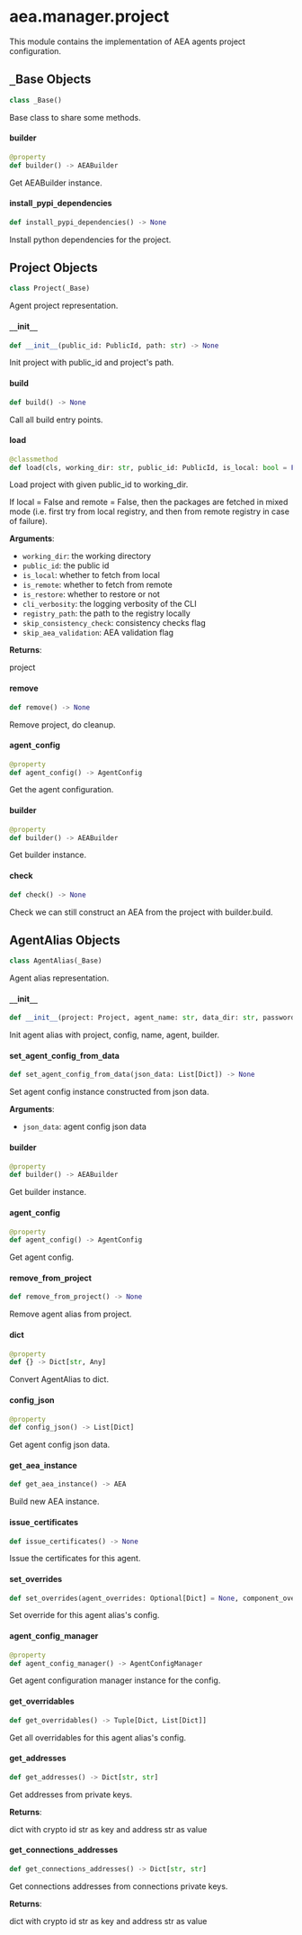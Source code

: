 <a id="aea.manager.project"></a>

# aea.manager.project

This module contains the implementation of AEA agents project configuration.

<a id="aea.manager.project._Base"></a>

## `_`Base Objects

```python
class _Base()
```

Base class to share some methods.

<a id="aea.manager.project._Base.builder"></a>

#### builder

```python
@property
def builder() -> AEABuilder
```

Get AEABuilder instance.

<a id="aea.manager.project._Base.install_pypi_dependencies"></a>

#### install`_`pypi`_`dependencies

```python
def install_pypi_dependencies() -> None
```

Install python dependencies for the project.

<a id="aea.manager.project.Project"></a>

## Project Objects

```python
class Project(_Base)
```

Agent project representation.

<a id="aea.manager.project.Project.__init__"></a>

#### `__`init`__`

```python
def __init__(public_id: PublicId, path: str) -> None
```

Init project with public_id and project's path.

<a id="aea.manager.project.Project.build"></a>

#### build

```python
def build() -> None
```

Call all build entry points.

<a id="aea.manager.project.Project.load"></a>

#### load

```python
@classmethod
def load(cls, working_dir: str, public_id: PublicId, is_local: bool = False, is_remote: bool = False, is_restore: bool = False, cli_verbosity: str = "INFO", registry_path: str = DEFAULT_REGISTRY_NAME, skip_consistency_check: bool = False, skip_aea_validation: bool = False) -> "Project"
```

Load project with given public_id to working_dir.

If local = False and remote = False, then the packages
are fetched in mixed mode (i.e. first try from local
registry, and then from remote registry in case of failure).

**Arguments**:

- `working_dir`: the working directory
- `public_id`: the public id
- `is_local`: whether to fetch from local
- `is_remote`: whether to fetch from remote
- `is_restore`: whether to restore or not
- `cli_verbosity`: the logging verbosity of the CLI
- `registry_path`: the path to the registry locally
- `skip_consistency_check`: consistency checks flag
- `skip_aea_validation`: AEA validation flag

**Returns**:

project

<a id="aea.manager.project.Project.remove"></a>

#### remove

```python
def remove() -> None
```

Remove project, do cleanup.

<a id="aea.manager.project.Project.agent_config"></a>

#### agent`_`config

```python
@property
def agent_config() -> AgentConfig
```

Get the agent configuration.

<a id="aea.manager.project.Project.builder"></a>

#### builder

```python
@property
def builder() -> AEABuilder
```

Get builder instance.

<a id="aea.manager.project.Project.check"></a>

#### check

```python
def check() -> None
```

Check we can still construct an AEA from the project with builder.build.

<a id="aea.manager.project.AgentAlias"></a>

## AgentAlias Objects

```python
class AgentAlias(_Base)
```

Agent alias representation.

<a id="aea.manager.project.AgentAlias.__init__"></a>

#### `__`init`__`

```python
def __init__(project: Project, agent_name: str, data_dir: str, password: Optional[str] = None)
```

Init agent alias with project, config, name, agent, builder.

<a id="aea.manager.project.AgentAlias.set_agent_config_from_data"></a>

#### set`_`agent`_`config`_`from`_`data

```python
def set_agent_config_from_data(json_data: List[Dict]) -> None
```

Set agent config instance constructed from json data.

**Arguments**:

- `json_data`: agent config json data

<a id="aea.manager.project.AgentAlias.builder"></a>

#### builder

```python
@property
def builder() -> AEABuilder
```

Get builder instance.

<a id="aea.manager.project.AgentAlias.agent_config"></a>

#### agent`_`config

```python
@property
def agent_config() -> AgentConfig
```

Get agent config.

<a id="aea.manager.project.AgentAlias.remove_from_project"></a>

#### remove`_`from`_`project

```python
def remove_from_project() -> None
```

Remove agent alias from project.

<a id="aea.manager.project.AgentAlias.dict"></a>

#### dict

```python
@property
def {} -> Dict[str, Any]
```

Convert AgentAlias to dict.

<a id="aea.manager.project.AgentAlias.config_json"></a>

#### config`_`json

```python
@property
def config_json() -> List[Dict]
```

Get agent config json data.

<a id="aea.manager.project.AgentAlias.get_aea_instance"></a>

#### get`_`aea`_`instance

```python
def get_aea_instance() -> AEA
```

Build new AEA instance.

<a id="aea.manager.project.AgentAlias.issue_certificates"></a>

#### issue`_`certificates

```python
def issue_certificates() -> None
```

Issue the certificates for this agent.

<a id="aea.manager.project.AgentAlias.set_overrides"></a>

#### set`_`overrides

```python
def set_overrides(agent_overrides: Optional[Dict] = None, component_overrides: Optional[List[Dict]] = None) -> None
```

Set override for this agent alias's config.

<a id="aea.manager.project.AgentAlias.agent_config_manager"></a>

#### agent`_`config`_`manager

```python
@property
def agent_config_manager() -> AgentConfigManager
```

Get agent configuration manager instance for the config.

<a id="aea.manager.project.AgentAlias.get_overridables"></a>

#### get`_`overridables

```python
def get_overridables() -> Tuple[Dict, List[Dict]]
```

Get all overridables for this agent alias's config.

<a id="aea.manager.project.AgentAlias.get_addresses"></a>

#### get`_`addresses

```python
def get_addresses() -> Dict[str, str]
```

Get addresses from private keys.

**Returns**:

dict with crypto id str as key and address str as value

<a id="aea.manager.project.AgentAlias.get_connections_addresses"></a>

#### get`_`connections`_`addresses

```python
def get_connections_addresses() -> Dict[str, str]
```

Get connections addresses from connections private keys.

**Returns**:

dict with crypto id str as key and address str as value


